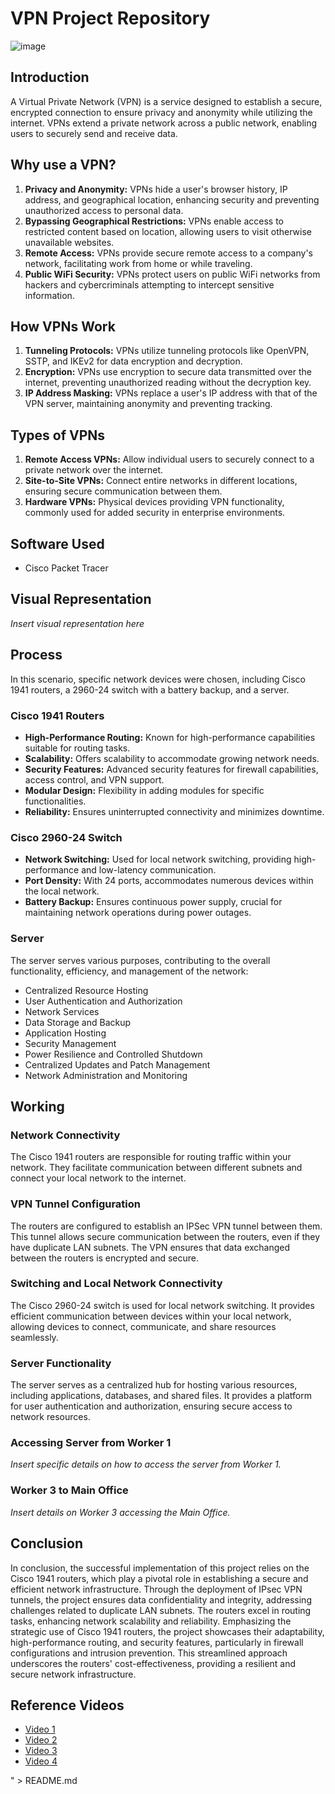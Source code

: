 # VPN Project Repository
![image](https://github.com/user-attachments/assets/43de55e0-70e3-442a-a49e-16d4d895f1d1)


## Introduction

A Virtual Private Network (VPN) is a service designed to establish a secure, encrypted connection to ensure privacy and anonymity while utilizing the internet. VPNs extend a private network across a public network, enabling users to securely send and receive data.

## Why use a VPN?

1. **Privacy and Anonymity:** VPNs hide a user's browser history, IP address, and geographical location, enhancing security and preventing unauthorized access to personal data.
2. **Bypassing Geographical Restrictions:** VPNs enable access to restricted content based on location, allowing users to visit otherwise unavailable websites.
3. **Remote Access:** VPNs provide secure remote access to a company's network, facilitating work from home or while traveling.
4. **Public WiFi Security:** VPNs protect users on public WiFi networks from hackers and cybercriminals attempting to intercept sensitive information.

## How VPNs Work

1. **Tunneling Protocols:** VPNs utilize tunneling protocols like OpenVPN, SSTP, and IKEv2 for data encryption and decryption.
2. **Encryption:** VPNs use encryption to secure data transmitted over the internet, preventing unauthorized reading without the decryption key.
3. **IP Address Masking:** VPNs replace a user's IP address with that of the VPN server, maintaining anonymity and preventing tracking.

## Types of VPNs

1. **Remote Access VPNs:** Allow individual users to securely connect to a private network over the internet.
2. **Site-to-Site VPNs:** Connect entire networks in different locations, ensuring secure communication between them.
3. **Hardware VPNs:** Physical devices providing VPN functionality, commonly used for added security in enterprise environments.

## Software Used

- Cisco Packet Tracer

## Visual Representation

*Insert visual representation here*

## Process

In this scenario, specific network devices were chosen, including Cisco 1941 routers, a 2960-24 switch with a battery backup, and a server.

### Cisco 1941 Routers

- **High-Performance Routing:** Known for high-performance capabilities suitable for routing tasks.
- **Scalability:** Offers scalability to accommodate growing network needs.
- **Security Features:** Advanced security features for firewall capabilities, access control, and VPN support.
- **Modular Design:** Flexibility in adding modules for specific functionalities.
- **Reliability:** Ensures uninterrupted connectivity and minimizes downtime.

### Cisco 2960-24 Switch

- **Network Switching:** Used for local network switching, providing high-performance and low-latency communication.
- **Port Density:** With 24 ports, accommodates numerous devices within the local network.
- **Battery Backup:** Ensures continuous power supply, crucial for maintaining network operations during power outages.

### Server

The server serves various purposes, contributing to the overall functionality, efficiency, and management of the network:

- Centralized Resource Hosting
- User Authentication and Authorization
- Network Services
- Data Storage and Backup
- Application Hosting
- Security Management
- Power Resilience and Controlled Shutdown
- Centralized Updates and Patch Management
- Network Administration and Monitoring

## Working

### Network Connectivity

The Cisco 1941 routers are responsible for routing traffic within your network. They facilitate communication between different subnets and connect your local network to the internet.

### VPN Tunnel Configuration

The routers are configured to establish an IPSec VPN tunnel between them. This tunnel allows secure communication between the routers, even if they have duplicate LAN subnets. The VPN ensures that data exchanged between the routers is encrypted and secure.

### Switching and Local Network Connectivity

The Cisco 2960-24 switch is used for local network switching. It provides efficient communication between devices within your local network, allowing devices to connect, communicate, and share resources seamlessly.

### Server Functionality

The server serves as a centralized hub for hosting various resources, including applications, databases, and shared files. It provides a platform for user authentication and authorization, ensuring secure access to network resources.

### Accessing Server from Worker 1

*Insert specific details on how to access the server from Worker 1.*

### Worker 3 to Main Office

*Insert details on Worker 3 accessing the Main Office.*

## Conclusion

In conclusion, the successful implementation of this project relies on the Cisco 1941 routers, which play a pivotal role in establishing a secure and efficient network infrastructure. Through the deployment of IPsec VPN tunnels, the project ensures data confidentiality and integrity, addressing challenges related to duplicate LAN subnets. The routers excel in routing tasks, enhancing network scalability and reliability. Emphasizing the strategic use of Cisco 1941 routers, the project showcases their adaptability, high-performance routing, and security features, particularly in firewall configurations and intrusion prevention. This streamlined approach underscores the routers' cost-effectiveness, providing a resilient and secure network infrastructure.

## Reference Videos

- [Video 1](https://youtu.be/LlL2DkFkACo?si=IPsOMUctbyxPouGO)
- [Video 2](https://youtu.be/SYGdxsDApyM?si=zbzzzsL6C5M8rKBF)
- [Video 3](https://youtu.be/lkUq6Pl6his?si=1F5TJhH2QunpZBRV)
- [Video 4](https://youtu.be/8uWmFkrn6qE?si=eLMZ46x2v4IG6UuO)

" > README.md
